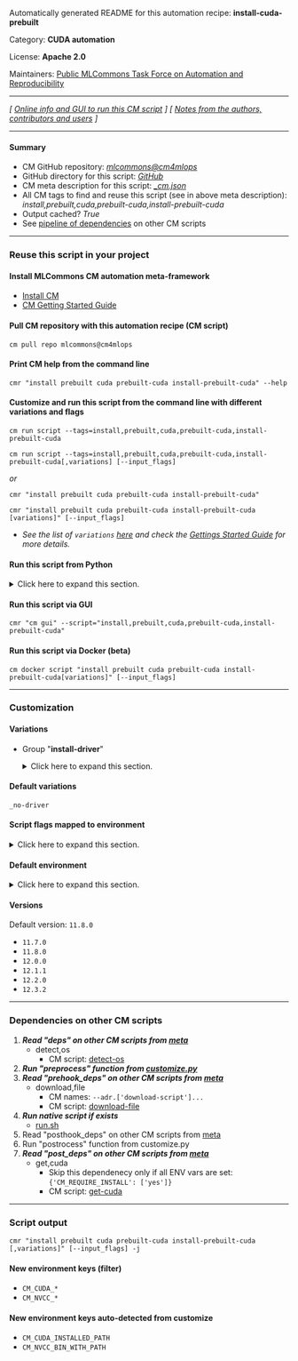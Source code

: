 Automatically generated README for this automation recipe: **install-cuda-prebuilt**

Category: **CUDA automation**

License: **Apache 2.0**

Maintainers: [Public MLCommons Task Force on Automation and Reproducibility](https://github.com/mlcommons/ck/blob/master/docs/taskforce.md)

---
*[ [Online info and GUI to run this CM script](https://access.cknowledge.org/playground/?action=scripts&name=install-cuda-prebuilt,14eadcd42ba340c3) ] [ [Notes from the authors, contributors and users](README-extra.md) ]*

---
#### Summary

* CM GitHub repository: *[mlcommons@cm4mlops](https://github.com/mlcommons/cm4mlops/tree/dev)*
* GitHub directory for this script: *[GitHub](https://github.com/mlcommons/cm4mlops/tree/dev/script/install-cuda-prebuilt)*
* CM meta description for this script: *[_cm.json](_cm.json)*
* All CM tags to find and reuse this script (see in above meta description): *install,prebuilt,cuda,prebuilt-cuda,install-prebuilt-cuda*
* Output cached? *True*
* See [pipeline of dependencies](#dependencies-on-other-cm-scripts) on other CM scripts


---
### Reuse this script in your project

#### Install MLCommons CM automation meta-framework

* [Install CM](https://access.cknowledge.org/playground/?action=install)
* [CM Getting Started Guide](https://github.com/mlcommons/ck/blob/master/docs/getting-started.md)

#### Pull CM repository with this automation recipe (CM script)

```cm pull repo mlcommons@cm4mlops```

#### Print CM help from the command line

````cmr "install prebuilt cuda prebuilt-cuda install-prebuilt-cuda" --help````

#### Customize and run this script from the command line with different variations and flags

`cm run script --tags=install,prebuilt,cuda,prebuilt-cuda,install-prebuilt-cuda`

`cm run script --tags=install,prebuilt,cuda,prebuilt-cuda,install-prebuilt-cuda[,variations] [--input_flags]`

*or*

`cmr "install prebuilt cuda prebuilt-cuda install-prebuilt-cuda"`

`cmr "install prebuilt cuda prebuilt-cuda install-prebuilt-cuda [variations]" [--input_flags]`


* *See the list of `variations` [here](#variations) and check the [Gettings Started Guide](https://github.com/mlcommons/ck/blob/dev/docs/getting-started.md) for more details.*

#### Run this script from Python

<details>
<summary>Click here to expand this section.</summary>

```python

import cmind

r = cmind.access({'action':'run'
                  'automation':'script',
                  'tags':'install,prebuilt,cuda,prebuilt-cuda,install-prebuilt-cuda'
                  'out':'con',
                  ...
                  (other input keys for this script)
                  ...
                 })

if r['return']>0:
    print (r['error'])

```

</details>


#### Run this script via GUI

```cmr "cm gui" --script="install,prebuilt,cuda,prebuilt-cuda,install-prebuilt-cuda"```

#### Run this script via Docker (beta)

`cm docker script "install prebuilt cuda prebuilt-cuda install-prebuilt-cuda[variations]" [--input_flags]`

___
### Customization


#### Variations

  * Group "**install-driver**"
    <details>
    <summary>Click here to expand this section.</summary>

    * `_driver`
      - Environment variables:
        - *CM_CUDA_INSTALL_DRIVER*: `yes`
      - Workflow:
    * **`_no-driver`** (default)
      - Environment variables:
        - *CM_CUDA_INSTALL_DRIVER*: `no`
      - Workflow:

    </details>


#### Default variations

`_no-driver`

#### Script flags mapped to environment
<details>
<summary>Click here to expand this section.</summary>

* `--local_run_file_path=value`  &rarr;  `CUDA_RUN_FILE_LOCAL_PATH=value`

**Above CLI flags can be used in the Python CM API as follows:**

```python
r=cm.access({... , "local_run_file_path":...}
```

</details>

#### Default environment

<details>
<summary>Click here to expand this section.</summary>

These keys can be updated via `--env.KEY=VALUE` or `env` dictionary in `@input.json` or using script flags.

* CM_SUDO: `sudo`

</details>

#### Versions
Default version: `11.8.0`

* `11.7.0`
* `11.8.0`
* `12.0.0`
* `12.1.1`
* `12.2.0`
* `12.3.2`
___
### Dependencies on other CM scripts


  1. ***Read "deps" on other CM scripts from [meta](https://github.com/mlcommons/cm4mlops/tree/dev/script/install-cuda-prebuilt/_cm.json)***
     * detect,os
       - CM script: [detect-os](https://github.com/mlcommons/cm4mlops/tree/master/script/detect-os)
  1. ***Run "preprocess" function from [customize.py](https://github.com/mlcommons/cm4mlops/tree/dev/script/install-cuda-prebuilt/customize.py)***
  1. ***Read "prehook_deps" on other CM scripts from [meta](https://github.com/mlcommons/cm4mlops/tree/dev/script/install-cuda-prebuilt/_cm.json)***
     * download,file
       * CM names: `--adr.['download-script']...`
       - CM script: [download-file](https://github.com/mlcommons/cm4mlops/tree/master/script/download-file)
  1. ***Run native script if exists***
     * [run.sh](https://github.com/mlcommons/cm4mlops/tree/dev/script/install-cuda-prebuilt/run.sh)
  1. Read "posthook_deps" on other CM scripts from [meta](https://github.com/mlcommons/cm4mlops/tree/dev/script/install-cuda-prebuilt/_cm.json)
  1. Run "postrocess" function from customize.py
  1. ***Read "post_deps" on other CM scripts from [meta](https://github.com/mlcommons/cm4mlops/tree/dev/script/install-cuda-prebuilt/_cm.json)***
     * get,cuda
       * Skip this dependenecy only if all ENV vars are set:<br>
`{'CM_REQUIRE_INSTALL': ['yes']}`
       - CM script: [get-cuda](https://github.com/mlcommons/cm4mlops/tree/master/script/get-cuda)

___
### Script output
`cmr "install prebuilt cuda prebuilt-cuda install-prebuilt-cuda [,variations]" [--input_flags] -j`
#### New environment keys (filter)

* `CM_CUDA_*`
* `CM_NVCC_*`
#### New environment keys auto-detected from customize

* `CM_CUDA_INSTALLED_PATH`
* `CM_NVCC_BIN_WITH_PATH`